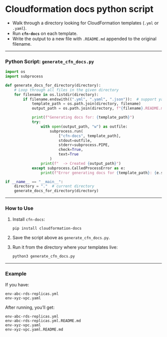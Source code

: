 # Cloudformation docs python script

* Walk through a directory looking for CloudFormation templates (`.yml` or `.yaml`).
* Run **`cfn-docs`** on each template.
* Write the output to a new file with `.README.md` appended to the original filename.

---

### Python Script: `generate_cfn_docs.py`

```python
import os
import subprocess

def generate_docs_for_directory(directory):
    # Loop through all files in the given directory
    for filename in os.listdir(directory):
        if filename.endswith((".yml", ".yaml", ".json")):  # support yaml/json templates
            template_path = os.path.join(directory, filename)
            output_path = os.path.join(directory, f"{filename}.README.md")

            print(f"Generating docs for: {template_path}")
            try:
                with open(output_path, "w") as outfile:
                    subprocess.run(
                        ["cfn-docs", template_path],
                        stdout=outfile,
                        stderr=subprocess.PIPE,
                        check=True,
                        text=True
                    )
                print(f"  -> Created {output_path}")
            except subprocess.CalledProcessError as e:
                print(f"Error generating docs for {template_path}: {e.stderr}")

if __name__ == "__main__":
    directory = "."  # current directory
    generate_docs_for_directory(directory)
```

---

### How to Use

1. Install `cfn-docs`:

   ```bash
   pip install cloudformation-docs
   ```
2. Save the script above as `generate_cfn_docs.py`.
3. Run it from the directory where your templates live:

   ```bash
   python3 generate_cfn_docs.py
   ```

---

### Example

If you have:

```
env-abc-rds-replicas.yml
env-xyz-vpc.yaml
```

After running, you’ll get:

```
env-abc-rds-replicas.yml
env-abc-rds-replicas.yml.README.md
env-xyz-vpc.yaml
env-xyz-vpc.yaml.README.md
```

